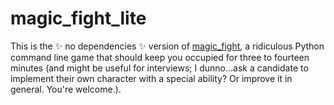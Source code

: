 # magic_fight_lite

This is the ✨ no dependencies ✨ version of [magic_fight](https://github.com/fialovy/magic_fight),
a ridiculous Python command line game that should keep you occupied for three to fourteen minutes
(and might be useful for interviews; I dunno...ask a candidate to implement their own 
character with a special ability? Or improve it in general. You're welcome.).
